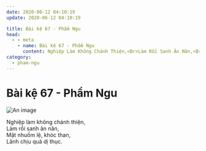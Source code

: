 ```yaml
---
date: 2020-06-12 04:10:19
update: 2020-06-12 04:10:19

title: Bài kệ 67 - Phẩm Ngu
head:
  - - meta
    - name: Bài kệ 67 - Phẩm Ngu
      content: Nghiệp Làm Không Chánh Thiện,<Br>Làm Rồi Sanh Ăn Năn,<Br>Mặt Nhuốm Lệ, Khóc Than,<Br>Lãnh Chịu Quả Dị Thục.<Br>
category:
  - pham-ngu
---
```


# Bài kệ 67 - Phẩm Ngu

![An image](/img/pham-ngu/pham-ngu-067.jpg)

Nghiệp làm không chánh thiện,<br>Làm rồi sanh ăn năn,<br>Mặt nhuốm lệ, khóc than,<br>Lãnh chịu quả dị thục.<br>
